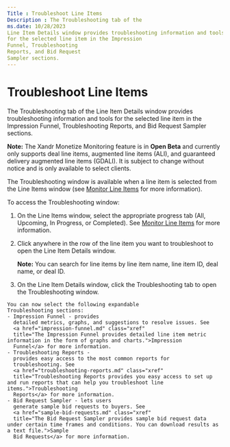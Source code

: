 ```yaml
---
Title : Troubleshoot Line Items
Description : The Troubleshooting tab of the
ms.date: 10/28/2023
Line Item Details window provides troubleshooting information and tools
for the selected line item in the Impression
Funnel, Troubleshooting
Reports, and Bid Request
Sampler sections.
---
```



# Troubleshoot Line Items



The Troubleshooting tab of the
Line Item Details window provides troubleshooting information and tools
for the selected line item in the Impression
Funnel, Troubleshooting
Reports, and Bid Request
Sampler sections.

>



<b>Note:</b> The Xandr
Monetize Monitoring feature is in **Open Beta** and currently
only supports deal line items, augmented line items
(ALI), and guaranteed delivery augmented line items (GDALI). It
is subject to change without notice and is only available to select
clients.







The Troubleshooting window is
available when a line item is selected from the
Line Items window (see
<a href="monitor-line-items.md" class="xref"
title="The Line Items screen displays All, Upcoming, In Progress, and Completed line items and metrics. It also lets you search for line items and related objects, apply filters, modify display columns, and download reports.">Monitor
Line Items</a> for more information).





<div class="li stepsection">

To access the Troubleshooting
window:



1.   On the Line
    Items window, select the appropriate progress tab
    (All,
    Upcoming,
    In Progress, or Completed).
    See <a href="monitor-line-items.md" class="xref"
    title="The Line Items screen displays All, Upcoming, In Progress, and Completed line items and metrics. It also lets you search for line items and related objects, apply filters, modify display columns, and download reports.">Monitor
    Line Items</a> for more information.
2.  Click anywhere in the row of the line item you
    want to troubleshoot to open the Line Item Details window.
    

    

    <b>Note:</b> You can search for line items
    by line item name, line item ID, deal name, or deal ID.

    

    
3.   On the Line Item Details window, click the
    Troubleshooting tab to open the
    Troubleshooting window.
    

    You can now select the following expandable
    Troubleshooting sections:
    - Impression Funnel - provides
      detailed metrics, graphs, and suggestions to resolve issues. See
      <a href="impression-funnel.md" class="xref"
      title="The Impression Funnel provides detailed line item metric information in the form of graphs and charts.">Impression
      Funnel</a> for more information.
    - Troubleshooting Reports -
      provides easy access to the most common reports for
      troubleshooting. See
      <a href="troubleshooting-reports.md" class="xref"
      title="Troubleshooting Reports provides you easy access to set up and run reports that can help you troubleshoot line items.">Troubleshooting
      Reports</a> for more information.
    - Bid Request Sampler - lets users
      generate sample bid requests to buyers. See
      <a href="sample-bid-requests.md" class="xref"
      title="The Bid Request Sampler provides sample bid request data under certain time frames and conditions. You can download results as a text file.">Sample
      Bid Requests</a> for more information.

    






